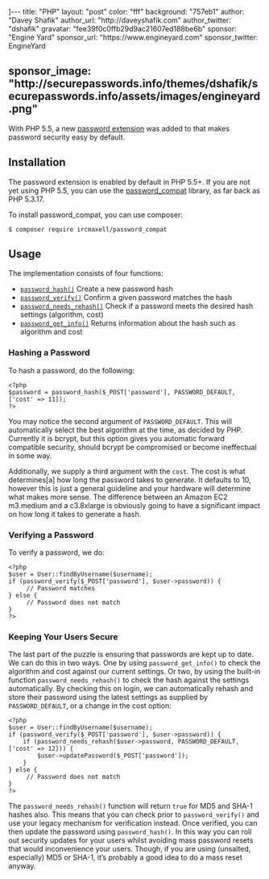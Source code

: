 <p>]---
title: "PHP"
layout: "post"
color: "fff"
background: "757eb1"
author: "Davey Shafik"
author_url: "http://daveyshafik.com"
author_twitter: "dshafik"
gravatar: "fee39f0c0ffb29d9ac21607ed188be6b"
sponsor: "Engine Yard"
sponsor_url: "https://www.engineyard.com"
sponsor_twitter: EngineYard</p>

<h2>sponsor_image: "http://securepasswords.info/themes/dshafik/securepasswords.info/assets/images/engineyard.png"</h2>

<p>With PHP 5.5, a new <a href="http://php.net/password">password extension</a> was added to that makes password security easy by default.</p>

<h2>Installation</h2>

<p>The password extension is enabled by default in PHP 5.5+. If you are not yet using PHP 5.5, you can use the <a href="https://github.com/ircmaxell/password_compat">password_compat</a> library, as far back as PHP 5.3.17.</p>

<p>To install password_compat, you can use composer:</p>

<pre><code class="sh">$ composer require ircmaxell/password_compat
</code></pre>

<h2>Usage</h2>

<p>The implementation consists of four functions:</p>

<ul>
<li><a href="http://php.net/password_hash"><code>password_hash()</code></a>
Create a new password hash</li>
<li><a href="http://php.net/password_verify"><code>password_verify()</code></a>
Confirm a given password matches the hash</li>
<li><a href="http://php.net/password_needs_rehash"><code>password_needs_rehash()</code></a>
Check if a password meets the desired hash settings (algorithm, cost)</li>
<li><a href="http://php.net/password_get_info"><code>password_get_info()</code></a>
Returns information about the hash such as algorithm and cost</li>
</ul>

<h3>Hashing a Password</h3>

<p>To hash a password, do the following:</p>

<pre><code class="php">&lt;?php
$password = password_hash($_POST['password'], PASSWORD_DEFAULT, ['cost' =&gt; 11]);
?&gt;
</code></pre>

<p>You may notice the second argument of <code>PASSWORD_DEFAULT</code>. This will automatically select the best algorithm at the time, as decided by PHP. Currently it is bcrypt, but this option gives you automatic forward compatible security, should bcrypt be compromised or become ineffectual in some way.</p>

<p>Additionally, we supply a third argument with the <code>cost</code>. The cost is what determines[a] how long the password takes to generate. It defaults to 10, however this is just a general guideline and your hardware will determine what makes more sense. The difference between an Amazon EC2 m3.medium and a c3.8xlarge is obviously going to have a significant impact on how long it takes to generate a hash.</p>

<h3>Verifying a Password</h3>

<p>To verify a password, we do:</p>

<pre><code class="php">&lt;?php
$user = User::findByUsername($username);
if (password_verify($_POST['password'], $user-&gt;password)) {
     // Password matches
} else {
     // Password does not match
}
?&gt;
</code></pre>

<h3>Keeping Your Users Secure</h3>

<p>The last part of the puzzle is ensuring that passwords are kept up to date. We can do this in two ways. One by using <code>password_get_info()</code> to check the algorithm and cost against our current settings. Or two, by using the built-in function <code>password_needs_rehash()</code> to check the hash against the settings automatically. By checking this on login, we can automatically rehash and store their password using the latest settings as supplied by <code>PASSWORD_DEFAULT</code>, or a change in the cost option:</p>

<pre><code class="php">&lt;?php
$user = User::findByUsername($username);
if (password_verify($_POST['password'], $user-&gt;password)) {
    if (password_needs_rehash($user-&gt;password, PASSWORD_DEFAULT, ['cost' =&gt; 12])) {
        $user-&gt;updatePassword($_POST['password']);
    }
} else {
     // Password does not match
}
?&gt;
</code></pre>

<p>The <code>password_needs_rehash()</code> function will return <code>true</code> for MD5 and SHA-1 hashes also. This means that you can check prior to <code>password_verify()</code> and use your legacy mechanism for verification instead. Once verified, you can then update the password using <code>password_hash()</code>. In this way you can roll out security updates for your users whilst avoiding mass password resets that would inconvenience your users. Though, if you are using (unsalted, especially) MD5 or SHA-1, it’s probably a good idea to do a mass reset anyway.</p>
